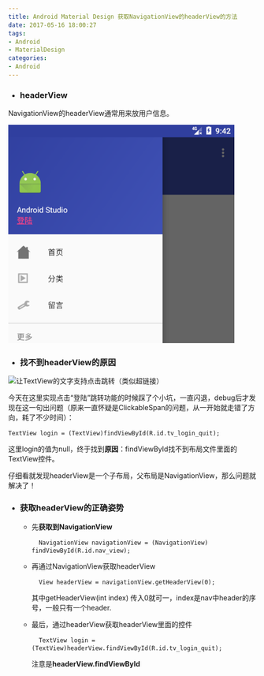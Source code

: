 ```yaml
---
title: Android Material Design 获取NavigationView的headerView的方法
date: 2017-05-16 18:00:27
tags:
- Android
- MaterialDesign
categories:
- Android
---
```


- ### headerView

NavigationView的headerView通常用来放用户信息。

![用户信息](2017-05-16-Android-Material-Design-获取NavigationView的headerView的方法/headerView.png)


- ### 找不到headerView的原因

![让TextView的文字支持点击跳转（类似超链接）]()

今天在这里实现点击“登陆”跳转功能的时候踩了个小坑，一直闪退，debug后才发现在这一句出问题（原来一直怀疑是ClickableSpan的问题，从一开始就走错了方向，耗了不少时间）：

    TextView login = (TextView)findViewById(R.id.tv_login_quit);

这里login的值为null，终于找到****原因****：findViewById找不到布局文件里面的TextView控件。

仔细看就发现headerView是一个子布局，父布局是NavigationView，那么问题就解决了！

- ### 获取headerView的****正确姿势****

    - 先****获取到NavigationView****

            NavigationView navigationView = (NavigationView) findViewById(R.id.nav_view);

    - 再通过NavigationView获取headerView

            View headerView = navigationView.getHeaderView(0);

            
        其中getHeaderView(int index) 传入0就可一，index是nav中header的序号，一般只有一个header.

    - 最后，通过headerView获取headerView里面的控件

            TextView login = (TextView)headerView.findViewById(R.id.tv_login_quit);

        注意是****headerView.findViewById****